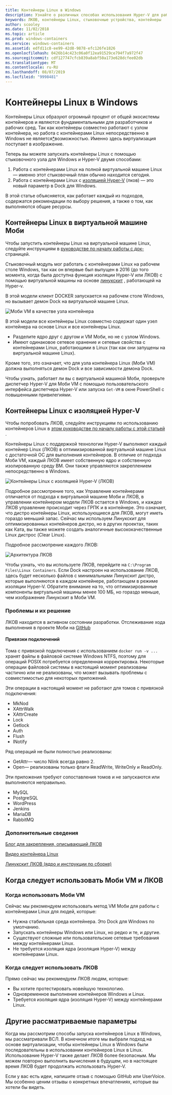 ```yaml
---
title: Контейнеры Linux в Windows
description: Узнайте о различных способах использования Hyper-V для работы с контейнерами Linux в Windows так, как если бы они были собственными.
keywords: ЛКОВ, контейнеры Linux, стыковочные устройства, контейнеры
author: scooley
ms.date: 11/02/2018
ms.topic: article
ms.prod: windows-containers
ms.service: windows-containers
ms.assetid: edfd11c8-ee99-42d8-9878-efc126fe1826
ms.openlocfilehash: 0426b14c423c06a0f12ea91529ce794f7a972f47
ms.sourcegitcommit: cdf127747cfcb839a8abf50a173e628dcfee02db
ms.translationtype: MT
ms.contentlocale: ru-RU
ms.lasthandoff: 08/07/2019
ms.locfileid: "9998481"
---
```

# <a name="linux-containers-on-windows"></a>Контейнеры Linux в Windows

Контейнеры Linux образуют огромный процент от общей экосистемы контейнеров и являются фундаментальными для разработчиков и рабочих сред.  Так как контейнеры совместно работают с узлом контейнера, но работа с контейнерами Linux непосредственно в Windows не является[*](linux-containers.md#other-options-we-considered)возможностью.  Именно здесь виртуализация поступает в изображение.

Теперь вы можете запускать контейнеры Linux с помощью стыковочного узла для Windows и Hyper-V двумя способами:

1. Работа с контейнерами Linux на полной виртуальной машине Linux — именно этот стыковочный план обычно находится сегодня.
1. Работа с контейнерами Linux с [изоляцией Hyper-V](../manage-containers/hyperv-container.md) (лков) — это новый параметр в Dock для Windows.

В этой статье объясняется, как работает каждый из подходов, содержатся рекомендации по выбору решения, а также о том, как выполняются общие ресурсы.

## <a name="linux-containers-in-a-moby-vm"></a>Контейнеры Linux в виртуальной машине Моби

Чтобы запустить контейнеры Linux на виртуальной машине Linux, следуйте инструкциям в [руководстве по началу работы с док-](https://docs.docker.com/docker-for-windows/)страницей.

Стыковочный модуль мог работать с контейнерами Linux на рабочем столе Windows, так как он впервые был выпущен в 2016 (до того момента, когда была доступна функция изоляции Hyper-V или ЛКОВ) с помощью виртуальной машины на основе [линукскит](https://github.com/linuxkit/linuxkit) , работающей на Hyper-v.

В этой модели клиент DOCKER запускается на рабочем столе Windows, но вызывает демон Dock на виртуальной машине Linux.

![Моби VM в качестве узла контейнера](media/MobyVM.png)

В этой модели все контейнеры Linux совместно содержат один узел контейнера на основе Linux и все контейнеры Linux.

* Разделите ядро друг с другом и VM Моби, но не с узлом Windows.
* Имеют одинаковое сетевое хранение и сетевые свойства с контейнерами Linux, работающими в Linux (так как они запущены на виртуальной машине Linux).

Кроме того, это означает, что для узла контейнера Linux (Моби VM) должна выполняться демон Dock и все зависимости демона Dock.

Чтобы узнать, работает ли вы с виртуальной машиной Моби, проверьте диспетчер Hyper-V для Моби VM с помощью пользовательского интерфейса диспетчера Hyper-V или запуска `Get-VM` в окне PowerShell с повышенными привилегиями.

## <a name="linux-containers-with-hyper-v-isolation"></a>Контейнеры Linux с изоляцией Hyper-V

Чтобы попробовать ЛКОВ, следуйте инструкциям по использованию контейнеров Linux в [этом руководстве по началу работы с этой статьей](../quick-start/quick-start-windows-10.md) .

Контейнеры Linux с поддержкой технологии Hyper-V выполняют каждый контейнер Linux (ЛКОВ) в оптимизированной виртуальной машине Linux с достаточной ОС для выполнения контейнеров.  В отличие от подхода Моби VM, каждый ЛКОВ имеет собственную ядро и собственную изолированную среду ВМ.  Они также управляются закреплением непосредственно в Windows.

![Контейнеры Linux с изоляцией Hyper-V (ЛКОВ)](media/lcow-approach.png)

Подробное рассмотрение того, как Управление контейнерами отличается от подхода к виртуальной машине Моби и ЛКОВ, в управлении контейнером модели ЛКОВ остается в Windows, и каждое ЛКОВ управление происходит через ГРПК и в контейнере.  Это означает, что дистро контейнеры Linux, использующиеся для ЛКОВ, могут иметь гораздо меньший запас.  Сейчас мы используем Линукскит для оптимизированных контейнеров дистро, но в других проектах, таких как Ката, вы также можете создать аналогичные высококачественные Linux дистрос (Clear Linux).

Подробное рассмотрение каждого ЛКОВ:

![Архитектура ЛКОВ](media/lcow.png)

Чтобы узнать, что вы используете ЛКОВ, перейдите на `C:\Program Files\Linux Containers`. Если Dock настроен на использование ЛКОВ, здесь будет несколько файлов с минимальными Линукскит дистро, которые выполняются в каждом контейнере, работающем в режиме изоляции Hyper-V.  Обратите внимание на то, что оптимизированные компоненты виртуальной машины менее 100 МБ, но гораздо меньше, чем изображение Линукскит в Моби VM.

### <a name="work-in-progress"></a>Проблемы и их решение

ЛКОВ находится в активном состоянии разработки. Отслеживание хода выполнения в проекте Моби на [GitHub](https://github.com/moby/moby/issues/33850)

#### <a name="bind-mounts"></a>Привязки подключений

Тома с привязкой подключения с использованием `docker run -v ...` хранят файлы в файловой системе Windows NTFS, поэтому для операций POSIX потребуется определенная корректировка. Некоторые операции файловой системы в настоящий момент реализованы частично или не реализованы, что может вызывать проблемы с совместимостью для некоторых приложений.

Эти операции в настоящий момент не работают для томов с привязкой подключения:

* MkNod
* XAttrWalk
* XAttrCreate
* Lock
* Getlock
* Auth
* Flush
* INotify

Ряд операций не были полностью реализованы:

* GetAttr— число Nlink всегда равно 2.
* Open— реализованы только флаги ReadWrite, WriteOnly и ReadOnly.

Эти приложения требуют сопоставления томов и не запускаются или выполняются неправильно.

* MySQL
* PostgreSQL
* WordPress
* Jenkins
* MariaDB
* RabbitMQ

### <a name="extra-information"></a>Дополнительные сведения

[Блог для закрепления, описывающий ЛКОВ](https://blog.docker.com/2017/11/docker-for-windows-17-11/)

[Видео контейнера Linux](https://sec.ch9.ms/ch9/1e5a/08ff93f2-987e-4f8d-8036-2570dcac1e5a/LinuxContainer.mp4)

[Линукскит ЛКОВ (ядро и инструкции по сборке)](https://github.com/linuxkit/lcow)

## <a name="when-to-use-moby-vm-vs-lcow"></a>Когда следует использовать Моби VM и ЛКОВ

### <a name="when-to-use-moby-vm"></a>Когда использовать Моби VM

Сейчас мы рекомендуем использовать метод VM Моби для работы с контейнерами Linux для людей, которые:

- Нужна стабильная среда контейнера.  Это Dock для Windows по умолчанию.
- Запускать контейнеры Windows или Linux, но редко и те, и другие.
- Существуют сложные или пользовательские сетевые требования между контейнерами Linux.
- Не требуется изоляция ядра (изоляция Hyper-V) между контейнерами Linux.

### <a name="when-to-use-lcow"></a>Когда следует использовать ЛКОВ

Прямо сейчас мы рекомендуем ЛКОВ людям, которые:

- Вы хотите протестировать новейшую технологию.
- Одновременное выполнение контейнеров Windows и Linux.
- Требуется изоляция ядра (изоляция Hyper-V) между контейнерами Linux.

## <a name="other-options-we-considered"></a>Другие рассматриваемые параметры

Когда мы рассмотрим способы запуска контейнеров Linux в Windows, мы рассматривали ВСЛ. В конечном итоге мы выбрали подход на основе виртуализации, чтобы контейнеры Linux в Windows были последовательны в использовании контейнеров Linux в Linux. Использование Hyper-V также делает ЛКОВ более безопасным. Мы можем повторно выполнить вычисления в будущем, но в настоящее время ЛКОВ будет продолжать использовать Hyper-V.

Если у вас есть идеи, напишите отзыв с помощью GitHub или UserVoice.  Мы особенно ценим отзывы о конкретных впечатлениях, которые вы хотели бы видеть.
